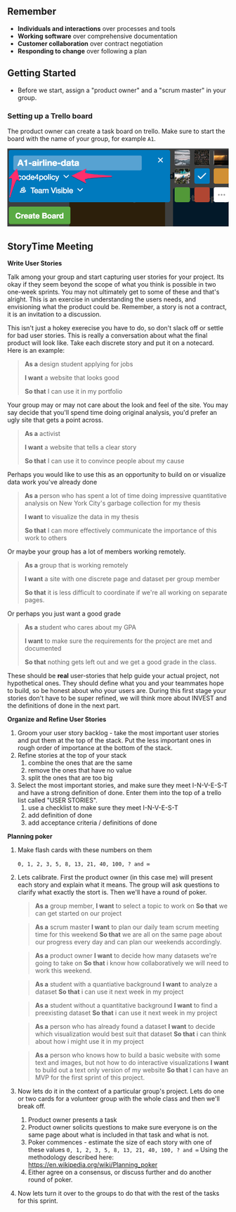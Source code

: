 ## Remember

* **Individuals and interactions** over processes and tools
* **Working software** over comprehensive documentation
* **Customer collaboration** over contract negotiation
* **Responding to change** over following a plan

## Getting Started

- Before we start, assign a "product owner" and a "scrum master" in your group.

### Setting up a Trello board

The product owner can create a task board on trello. Make sure to start the board with the name of your group, for example `A1`.

![](../assets/trello.png)

## StoryTime Meeting

**Write User Stories**

Talk among your group and start capturing user stories for your project. Its okay if they seem beyond the scope of what you think is possible in two one-week sprints. You may not ultimately get to some of these and that's alright. This is an exercise in understanding the users needs, and envisioning what the product could be. Remember, a story is not a contract, it is an invitation to a discussion. 

This isn't just a hokey exerecise you have to do, so don't slack off or settle for bad user stories. This is really a conversation about what the final product will look like. Take each discrete story and put it on a notecard. Here is an example:

> **As a** design student applying for jobs
>
> **I want** a website that looks good
>
> **So that** I can use it in my portfolio

Your group may or may not care about the look and feel of the site. You may say decide that you'll spend time doing original analysis, you'd prefer an ugly site that gets a point across.

> **As a** activist
>
> **I want** a website that tells a clear story
>
> **So that** I can use it to convince people about my cause

Perhaps you would like to use this as an opportunity to build on or visualize data work you've already done

> **As a** person who has spent a lot of time doing impressive quantitative analysis on New York City's garbage collection for my thesis
>
> **I want** to visualize the data in my thesis
>
> **So that** I can more effectively communicate the importance of this work to others

Or maybe your group has a lot of members working remotely.

> **As a** group that is working remotely
>
> **I want** a site with one discrete page and dataset per group member
>
> **So that** it is less difficult to coordinate if we're all working on separate pages.

Or perhaps you just want a good grade

> **As a** student who cares about my GPA
>
> **I want** to make sure the requirements for the project are met and documented
>
> **So that** nothing gets left out and we get a good grade in the class.
 
These should be **real** user-stories that help guide your  actual project, not hypothetical ones. They should define what you and your teammates hope to build, so be honest about who your users are. During this first stage your stories don't have to be super refined, we will think more about INVEST and the definitions of done in the next part.


**Organize and Refine User Stories**

1. Groom your user story backlog - take the most important user stories and put them at the top of the stack. Put the less important ones in rough order of importance at the bottom of the stack.
2. Refine stories at the top of your stack
	1. combine the ones that are the same
	2. remove the ones that have no value
	3. split the ones that are too big
3. Select the most important stories, and make sure they meet I-N-V-E-S-T and have a strong definition of done. Enter them into the top of a trello list called "USER STORIES".
	1. use a checklist to make sure they meet I-N-V-E-S-T
	2. add definition of done
	3. add acceptance criteria / definitions of done

**Planning poker**

1. Make flash cards with these numbers on them

 	`0, 1, 2, 3, 5, 8, 13, 21, 40, 100, ? and ∞`

2. Lets calibrate. First the product owner (in this case me) will present each story and explain what it means. The group will ask questions to clarify what exactly the stort is. Then we'll have a round of poker.

	> **As a** group member,
	> **I want** to select a topic to work on
	> **So that** we can get started on our project

	> **As a** scrum master
	> **I want** to plan our daily team scrum meeting time for this weekend
	> **So that** we are all on the same page about our progress every day and can plan our weekends accordingly.

	> **As a** product owner
	> **I want** to decide how many datasets we're going to take on
	> **So that** i know how collaboratively we will need to work this weekend.

	> **As a** student with a quantiative background
	> **I want** to analyze a dataset
	> **So that** i can use it next week in my project

	> **As a** student without a quantitative background
	> **I want** to find a preexisting dataset
	> **So that** i can use it next week in my project

	> **As a** person who has already found a dataset
	> **I want** to decide which visualization would best suit that dataset
	> **So that** i can think about how i might use it in my project

	> **As a** person who knows how to build a basic website with some text and images, but not how to do interactive visualizations
	> **I want** to build out a text only version of my website
	> **So that** I can have an MVP for the first sprint of this project.

1. Now lets do it in the context of a particular group's project. Lets do one or two cards for a volunteer group with the whole class and then we'll break off.
	1. Product owner presents a task
	2. Product owner solicits questions to make sure everyone is on the same page about what is included in that task and what is not.
	3. Poker commences - estimate the size of each story with one of these values
 	`0, 1, 2, 3, 5, 8, 13, 21, 40, 100, ? and ∞` Using the methodology described here: 	https://en.wikipedia.org/wiki/Planning_poker
	4. Either agree on a consensus, or discuss further and do another round of poker.
2. Now lets turn it over to the groups to do that with the rest of the tasks for this sprint.

